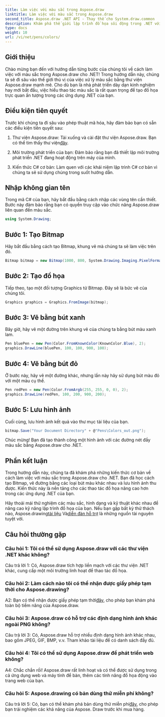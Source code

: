 ```yaml
---
title: Làm việc với màu sắc trong Aspose.draw
linktitle: Làm việc với màu sắc trong Aspose.draw
second_title: Aspose.draw .NET API - Thay thế cho System.draw.common
description: Khám phá thế giới lập trình đồ họa sôi động trong .NET với Aspose.draw. Tạo hình ảnh tuyệt đẹp một cách dễ dàng.
type: docs
weight: 10
url: /vi/net/pens/colors/
---
```

## Giới thiệu

Chào mừng bạn đến với hướng dẫn từng bước của chúng tôi về cách làm việc với màu sắc trong Aspose.draw cho .NET! Trong hướng dẫn này, chúng ta sẽ đi sâu vào thế giới thú vị của việc xử lý màu sắc bằng thư viện Aspose.draw mạnh mẽ. Cho dù bạn là nhà phát triển dày dạn kinh nghiệm hay mới bắt đầu, việc hiểu thao tác màu sắc là rất quan trọng để tạo đồ họa trực quan ấn tượng trong các ứng dụng .NET của bạn.

## Điều kiện tiên quyết

Trước khi chúng ta đi sâu vào phép thuật mã hóa, hãy đảm bảo bạn có sẵn các điều kiện tiên quyết sau:

1.  Thư viện Aspose.draw: Tải xuống và cài đặt thư viện Aspose.draw. Bạn có thể tìm thấy thư viện[đây](https://releases.aspose.com/drawing/net/).

2. Môi trường phát triển của bạn: Đảm bảo rằng bạn đã thiết lập môi trường phát triển .NET đang hoạt động trên máy của mình.

3. Kiến thức C# cơ bản: Làm quen với các khái niệm lập trình C# cơ bản vì chúng ta sẽ sử dụng chúng trong suốt hướng dẫn.

## Nhập không gian tên

Trong mã C# của bạn, hãy bắt đầu bằng cách nhập các vùng tên cần thiết. Bước này đảm bảo rằng bạn có quyền truy cập vào chức năng Aspose.draw liên quan đến màu sắc.

```csharp
using System.Drawing;
```

## Bước 1: Tạo Bitmap

Hãy bắt đầu bằng cách tạo Bitmap, khung vẽ mà chúng ta sẽ làm việc trên đó.

```csharp
Bitmap bitmap = new Bitmap(1000, 800, System.Drawing.Imaging.PixelFormat.Format32bppPArgb);
```

## Bước 2: Tạo đồ họa

Tiếp theo, tạo một đối tượng Graphics từ Bitmap. Đây sẽ là bức vẽ của chúng tôi.

```csharp
Graphics graphics = Graphics.FromImage(bitmap);
```

## Bước 3: Vẽ bằng bút xanh

Bây giờ, hãy vẽ một đường trên khung vẽ của chúng ta bằng bút màu xanh lam.

```csharp
Pen bluePen = new Pen(Color.FromKnownColor(KnownColor.Blue), 2);
graphics.DrawLine(bluePen, 100, 100, 900, 100);
```

## Bước 4: Vẽ bằng bút đỏ

Ở bước này, hãy vẽ một đường khác, nhưng lần này hãy sử dụng bút màu đỏ với một màu cụ thể.

```csharp
Pen redPen = new Pen(Color.FromArgb(255, 255, 0, 0), 2);
graphics.DrawLine(redPen, 100, 200, 900, 200);
```

## Bước 5: Lưu hình ảnh

Cuối cùng, lưu hình ảnh kết quả vào thư mục tài liệu của bạn.

```csharp
bitmap.Save("Your Document Directory" + @"Pens\Colors_out.png");
```

Chúc mừng! Bạn đã tạo thành công một hình ảnh với các đường nét đầy màu sắc bằng Aspose.draw cho .NET.

## Phần kết luận

Trong hướng dẫn này, chúng ta đã khám phá những kiến thức cơ bản về cách làm việc với màu sắc trong Aspose.draw cho .NET. Bạn đã học cách tạo Bitmap, vẽ đường bằng các loại bút màu khác nhau và lưu hình ảnh thu được. Kiến thức này là nền tảng cho các thao tác đồ họa nâng cao hơn trong các ứng dụng .NET của bạn.

 Hãy thoải mái thử nghiệm các màu sắc, hình dạng và kỹ thuật khác nhau để nâng cao kỹ năng lập trình đồ họa của bạn. Nếu bạn gặp bất kỳ thử thách nào, Aspose.drawing[tài liệu](https://reference.aspose.com/drawing/net/) Và[diễn đàn hỗ trợ](https://forum.aspose.com/c/diagram/17) là những nguồn tài nguyên tuyệt vời.

## Câu hỏi thường gặp

### Câu hỏi 1: Tôi có thể sử dụng Aspose.draw với các thư viện .NET khác không?

Câu trả lời 1: Có, Aspose.draw tích hợp liền mạch với các thư viện .NET khác, cung cấp một môi trường linh hoạt để thao tác đồ họa.

### Câu hỏi 2: Làm cách nào tôi có thể nhận được giấy phép tạm thời cho Aspose.drawing?

 A2: Bạn có thể nhận được giấy phép tạm thời[đây](https://purchase.aspose.com/temporary-license/), cho phép bạn khám phá toàn bộ tiềm năng của Aspose.draw.

### Câu hỏi 3: Aspose.draw có hỗ trợ các định dạng hình ảnh khác ngoài PNG không?

Câu trả lời 3: Có, Aspose.draw hỗ trợ nhiều định dạng hình ảnh khác nhau, bao gồm JPEG, GIF, BMP, v.v. Tham khảo tài liệu để có danh sách đầy đủ.

### Câu hỏi 4: Tôi có thể sử dụng Aspose.draw để phát triển web không?

A4: Chắc chắn rồi! Aspose.draw rất linh hoạt và có thể được sử dụng trong cả ứng dụng web và máy tính để bàn, thêm các tính năng đồ họa động vào trang web của bạn.

### Câu hỏi 5: Aspose.drawing có bản dùng thử miễn phí không?

 Câu trả lời 5: Có, bạn có thể khám phá bản dùng thử miễn phí[đây](https://releases.aspose.com/drawing/net/), cho phép bạn trải nghiệm các khả năng của Aspose. Draw trước khi mua hàng.
